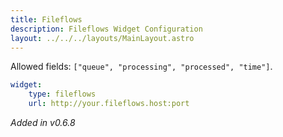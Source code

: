 ```yaml
---
title: Fileflows
description: Fileflows Widget Configuration
layout: ../../../layouts/MainLayout.astro
---
```


Allowed fields: `["queue", "processing", "processed", "time"]`.

```yaml
widget:
    type: fileflows
    url: http://your.fileflows.host:port
```

*Added in v0.6.8*
